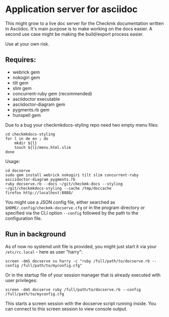 # Application server for asciidoc

This might grow to a live doc server for the Checkmk documentation written in Asciidoc. It's main purpose is to make working on the docs easier. A second use case might be making the build/export process easier.

Use at your own risk.

## Requires:

* webrick gem
* nokogiri gem
* tilt gem
* slim gem
* concurrent-ruby gem (recommended)
* asciidoctor executable
* asciidoctor-diagram gem
* pygments.rb gem
* hunspell gem

Due to a bug your checkmkdocs-styling repo need two empty menu files:

```
cd checkmkdocs-styling
for l in de en ; do
    mkdir ${l}
    touch ${l}/menu.html.slim
done
```

Usage:

```
cd docserve
sudo gem install webrick nokogiri tilt slim concurrent-ruby asciidoctor-diagram pygments.rb
ruby docserve.rb --docs ~/git/checkmk-docs --styling ~/git/checkmkdocs-styling --cache /tmp/doccache
firefox http://localhost:8088/
```

You might use a JSON config file, either searched as `$HOME/.config/checkmk-docserve.cfg` or in the program directory or specified via the CLI option `--config` followed by the path to the configuration file.

## Run in background

As of now no systemd unit file is provided, you might just start it via your `/etc/rc.local` - here as user "harry": 

```
screen -dmS docserve su harry -c "ruby /full/path/to/docserve.rb --config /full/path/to/myconfig.cfg"
```

Or in the startup file of your session manager that is already executed with user privileges:

```
screen -dmS docserve ruby /full/path/to/docserve.rb --config /full/path/to/myconfig.cfg
```

This starts a screen session with the docserve script running inside. You can connect to this screen session to view console output.
